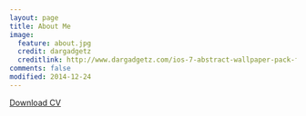 ```yaml
---
layout: page
title: About Me
image:
  feature: about.jpg
  credit: dargadgetz
  creditlink: http://www.dargadgetz.com/ios-7-abstract-wallpaper-pack-for-iphone-5-and-ipod-touch-retina/
comments: false
modified: 2014-12-24
---
```



<a href="{{ site.url }}/#/" class="btn btn-success">Download CV </a>
